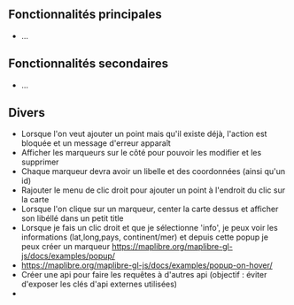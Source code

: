 
## Fonctionnalités principales

- ...

## Fonctionnalités secondaires

- ...

## Divers

- Lorsque l'on veut ajouter un point mais qu'il existe déjà, l'action est bloquée et un message d'erreur apparaît
- Afficher les marqueurs sur le côté pour pouvoir les modifier et les supprimer
- Chaque marqueur devra avoir un libelle et des coordonnées (ainsi qu'un id)
- Rajouter le menu de clic droit pour ajouter un point à l'endroit du clic sur la carte
- Lorsque l'on clique sur un marqueur, center la carte dessus et afficher son libéllé dans un petit title
- Lorsque je fais un clic droit et que je sélectionne 'info', je peux voir les informations (lat,long,pays, continent/mer) et depuis cette popup je peux créer un marqueur
  <https://maplibre.org/maplibre-gl-js/docs/examples/popup/>
- <https://maplibre.org/maplibre-gl-js/docs/examples/popup-on-hover/>
- Créer une api pour faire les requêtes à d'autres api (objectif : éviter d'exposer les clés d'api externes utilisées)
-
